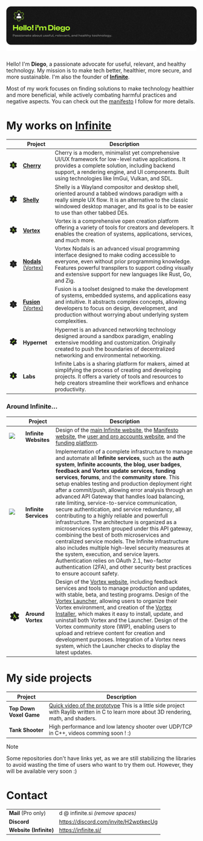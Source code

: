 <a href="https://infinite.si">
  <h1 align="center">
    <picture>
      <source media="(prefers-color-scheme: dark)" srcset="./assets/pp1.png">
      <img height="" src="./assets/pp1.png">
    </picture>
  </h1>
</a>

Hello! I'm **Diego**, a passionate advocate for useful, relevant, and healthy technology. My mission is to make tech better, healthier, more secure, and more sustainable. I'm also the founder of [**Infinite**](https://github.com/infiniteHQ).

Most of my work focuses on finding solutions to make technology healthier and more beneficial, while actively combating harmful practices and negative aspects. You can check out the [manifesto](https://manifesto.infinite.si/) I follow for more details.

# My works on [Infinite](https://github.com/infiniteHQ)

|                | **Project**                                                                                                           | **Description**                                                                                                                                              |
|-------------------------|--------------------------------------------------------------------------------------------------------------------|--------------------------------------------------------------------------------------------------------------------------------------------------------------|
| <img src="./assets/cherry_logo.png" width="150">  | [**Cherry**](https://github.com/infiniteHQ/Cherry)                                                                  | Cherry is a modern, minimalist yet comprehensive UI/UX framework for low-level native applications. It provides a complete solution, including backend support, a rendering engine, and UI components. Built using technologies like ImGui, Vulkan, and SDL. |
| <img src="./assets/shelly.png" width="150">  | [**Shelly**]()                                                                  | Shelly is a Wayland compositor and desktop shell, oriented around a tabbed windows paradigm with a really simple UX flow. It is an alternative to the classic windowed desktop manager, and its goal is to be easier to use than other tabbed DEs.  |
| <img src="./assets/vortex_logo.png" width="150"> | [**Vortex**](https://github.com/infiniteHQ/Vortex)                                                                  | Vortex is a comprehensive open creation platform offering a variety of tools for creators and developers. It enables the creation of systems, applications, services, and much more. |
| <img src="./assets/vortex_logo2.png" width="150"> | [**Nodals** (Vortex)](https://github.com/infiniteHQ/Vortex)                                                    | Vortex Nodals is an advanced visual programming interface designed to make coding accessible to everyone, even without prior programming knowledge. Features powerful transpilers to support coding visually and extensive support for new languages like Rust, Go, and Zig. |
| <img src="./assets/vortex_logo2.png" width="150"> | [**Fusion** (Vortex)](https://github.com/infiniteHQ/Vortex)                                                    | Fusion is a toolset designed to make the development of systems, embedded systems, and applications easy and intuitive. It abstracts complex concepts, allowing developers to focus on design, development, and production without worrying about underlying system complexities. |
| <img src="./assets/hypernet_logo.png" width="150"> | **Hypernet**                                                                                                       | Hypernet is an advanced networking technology designed around a sandbox paradigm, enabling extensive modding and customization. Originally created to push the boundaries of decentralized networking and environmental networking. |
| <img src="./assets/labs.png" width="150">   | **Labs**                                                                                                           | Infinite Labs is a sharing platform for makers, aimed at simplifying the process of creating and developing projects. It offers a variety of tools and resources to help creators streamline their workflows and enhance productivity. |

### Around Infinite...

|                | **Project**                | **Description**                                                                                                                                              |
|----------------|---------------------------|--------------------------------------------------------------------------------------------------------------------------------------------------------------|
| <img src="./assets/infinte.png" width="450"> | **Infinite Websites**        | Design of the [main Infinite website](https://infinite.si/), the [Manifesto website](https://manifesto.infinite.si/), the [user and pro accounts website](https://accounts.infinite.si/), and the [funding platform](https://fund.infinite.si/).  |
| <img src="./assets/infinte.png" width="350"> | **Infinite Services**        | Implementation of a complete infrastructure to manage and automate all **Infinite services**, such as the **auth system**, **Infinite accounts**, **the blog**, **user badges**, **feedback and Vortex update services**, **funding services**, **forums**, and the **community store**. This setup enables testing and production deployment right after a commit/push, allowing error analysis through an advanced API Gateway that handles load balancing, rate limiting, service-to-service communication, secure authentication, and service redundancy, all contributing to a highly reliable and powerfull infrastructure. The architecture is organized as a microservices system grouped under this API gateway, combining the best of both microservices and centralized service models. The Infinite infrastructure also includes multiple high-level security measures at the system, execution, and service layers. Authentication relies on OAuth 2.1, two-factor authentication (2FA), and other security best practices to ensure account safety.  |
| <img src="./assets/vortex_logo.png" width="350"> | **Around Vortex**                    | Design of the [Vortex website](https://vortex.infinite.si/), including feedback services and tools to manage production and updates, with stable, beta, and testing programs. Design of the [Vortex Launcher](https://github.com/infiniteHQ/VortexLauncher), allowing users to organize their Vortex environment, and creation of the [Vortex Installer](https://github.com/infiniteHQ/VortexInstaller), which makes it easy to install, update, and uninstall both Vortex and the Launcher. Design of the Vortex community store (WIP), enabling users to upload and retrieve content for creation and development purposes. Integration of a Vortex news system, which the Launcher checks to display the latest updates.|

# My side projects

| **Project**                                                                                                           | **Description**                                                                                                                                              |
|--------------------------------------------------------------------------------------------------------------------|--------------------------------------------------------------------------------------------------------------------------------------------------------------|
| **Top Down Voxel Game**                                                                 | [Quick video of the prototype](https://www.youtube.com/watch?v=yEAfgGU4cqY&list=LL&index=9) This is a little side project with Raylib written in C to learn more about 3D rendering, math, and shaders. |
| **Tank Shooter**                                                                 | High performance and low latency shooter over UDP/TCP in C++, videos comming soon ! :) |

> [!NOTE]  
> Some repositories don't have links yet, as we are still stabilizing the libraries to avoid wasting the time of users who want to try them out. However, they will be available very soon :)


# Contact

|                                                                                                           |                                                                                                                                             |
|--------------------------------------------------------------------------------------------------------------------|--------------------------------------------------------------------------------------------------------------------------------------------------------------|
| **Mail** (Pro only)                                                                 | d @ infinite.si *(remove spaces)* |
| **Discord**                                                                 | https://discord.com/invite/H2wptkecUg |
| **Website (Infinite)**                                                                 | https://infinite.si/ |

